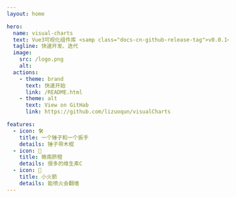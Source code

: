 ```yaml
---
layout: home

hero:
  name: visual-charts
  text: Vue3可视化组件库 <samp class="docs-cn-github-release-tag">v0.0.1</samp>
  tagline: 快速开发、迭代
  image:
    src: /logo.png
    alt:
  actions:
    - theme: brand
      text: 快速开始
      link: /README.html
    - theme: alt
      text: View on GitHab
      link: https://github.com/lizuoqun/visualCharts

features:
  - icon: 🛠️
    title: 一个锤子和一个扳手
    details: 锤子带木棍
  - icon: 🍊
    title: 赣南脐橙
    details: 很多的维生素C
  - icon: 🚀
    title: 小火箭
    details: 能喷火会翻墙
---
```

